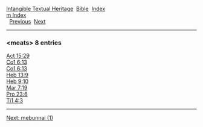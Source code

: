 [Intangible Textual Heritage](../../index)  [Bible](../index) 
[Index](index)   
[m Index](_m_)  
  [Previous](c07238)  [Next](c07240) 

------------------------------------------------------------------------

### &lt;meats&gt; 8 entries

[Act 15:29](../kjv/act015.htm#029)  
[Co1 6:13](../kjv/co1006.htm#013)  
[Co1 6:13](../kjv/co1006.htm#013)  
[Heb 13:9](../kjv/heb013.htm#009)  
[Heb 9:10](../kjv/heb009.htm#010)  
[Mar 7:19](../kjv/mar007.htm#019)  
[Pro 23:6](../kjv/pro023.htm#006)  
[Ti1 4:3](../kjv/ti1004.htm#003)  

------------------------------------------------------------------------

[Next: mebunnai (1)](c07240)
